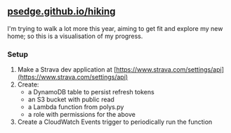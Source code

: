 ## [psedge.github.io/hiking](https://psedge.github.io/hiking)

I'm trying to walk a lot more this year, aiming to get fit and explore my new home; so this is a visualisation
of my progress.

### Setup

1. Make a Strava dev application at [https://www.strava.com/settings/api](https://www.strava.com/settings/api)
2. Create:
    * a DynamoDB table to persist refresh tokens
    * an S3 bucket with public read
    * a Lambda function from polys.py
    * a role with permissions for the above
3. Create a CloudWatch Events trigger to periodically run the function